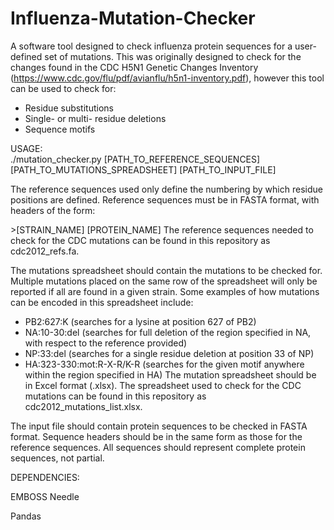# Influenza-Mutation-Checker
A software tool designed to check influenza protein sequences for a user-defined set of mutations. This was originally designed to check for the changes found in the CDC H5N1 Genetic Changes Inventory (https://www.cdc.gov/flu/pdf/avianflu/h5n1-inventory.pdf), however this tool can be used to check for:

  - Residue substitutions
  - Single- or multi- residue deletions
  - Sequence motifs

USAGE:  
./mutation_checker.py [PATH_TO_REFERENCE_SEQUENCES] [PATH_TO_MUTATIONS_SPREADSHEET] [PATH_TO_INPUT_FILE]

The reference sequences used only define the numbering by which residue positions are defined. Reference sequences must be in FASTA format, with headers of the form:

\>[STRAIN_NAME] [PROTEIN_NAME]
The reference sequences needed to check for the CDC mutations can be found in this repository as cdc2012_refs.fa.

The mutations spreadsheet should contain the mutations to be checked for. Multiple mutations placed on the same row of the spreadsheet will only be reported if all are found in a given strain. Some examples of how mutations can be encoded in this spreadsheet include:
  - PB2:627:K  (searches for a lysine at position 627 of PB2)
  - NA:10-30:del  (searches for full deletion of the region specified in NA, with respect to the reference provided)
  - NP:33:del  (searches for a single residue deletion at position 33 of NP)
  - HA:323-330:mot:R-X-R/K-R  (searches for the given motif anywhere within the region specified in HA)
The mutation spreadsheet should be in Excel format (.xlsx). The spreadsheet used to check for the CDC mutations can be found in this repository as cdc2012_mutations_list.xlsx.

The input file should contain protein sequences to be checked in FASTA format. Sequence headers should be in the same form as those for the reference sequences. All sequences should represent complete protein sequences, not partial.


DEPENDENCIES:

EMBOSS Needle

Pandas
